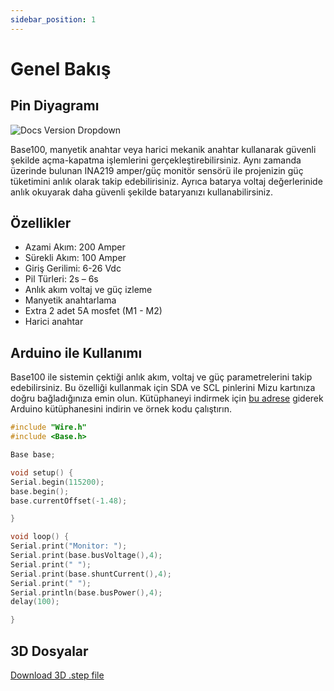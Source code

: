 ```yaml
---
sidebar_position: 1
---
```


# Genel Bakış

## Pin Diyagramı

![Docs Version Dropdown](https://viyalab.com/wp-content/uploads/2023/01/Base100Diagram.webp)

Base100, manyetik anahtar veya harici mekanik anahtar kullanarak güvenli şekilde açma-kapatma işlemlerini gerçekleştirebilirsiniz. Aynı zamanda üzerinde bulunan INA219 amper/güç monitör sensörü ile projenizin güç tüketimini anlık olarak takip edebilirisiniz. Ayrıca batarya voltaj değerlerinide anlık okuyarak daha güvenli şekilde bataryanızı kullanabilirsiniz.

## Özellikler

- Azami Akım: 200 Amper
- Sürekli Akım:  100 Amper
- Giriş Gerilimi: 6-26 Vdc
- Pil Türleri: 2s – 6s
- Anlık akım voltaj ve güç izleme
- Manyetik anahtarlama
- Extra 2 adet 5A mosfet (M1 - M2)
- Harici anahtar

## Arduino ile Kullanımı

Base100 ile sistemin çektiği anlık akım, voltaj ve güç parametrelerini takip edebilirsiniz. Bu özelliği kullanmak için SDA ve SCL pinlerini Mizu kartınıza doğru bağladığınıza emin olun. Kütüphaneyi indirmek için [bu adrese](https://github.com/viyalab/Base) giderek Arduino kütüphanesini indirin ve örnek kodu çalıştırın. 
``` cpp
#include "Wire.h"
#include <Base.h>

Base base;

void setup() {
Serial.begin(115200);
base.begin();
base.currentOffset(-1.48);

}

void loop() {
Serial.print("Monitor: ");
Serial.print(base.busVoltage(),4);
Serial.print(" ");
Serial.print(base.shuntCurrent(),4);
Serial.print(" ");
Serial.println(base.busPower(),4);
delay(100);

}
```

## 3D Dosyalar

[Download 3D .step file](https://drive.google.com/uc?export=download&id=11ZWXWRGygS61QGfRZoafaax8lh3cJFrf)